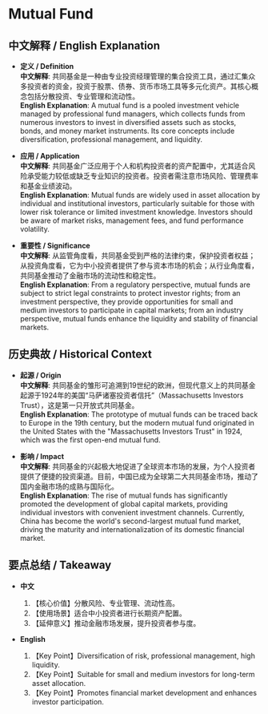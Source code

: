 # Mutual Fund

## 中文解释 / English Explanation

* **定义 / Definition**  
  **中文解释**: 共同基金是一种由专业投资经理管理的集合投资工具，通过汇集众多投资者的资金，投资于股票、债券、货币市场工具等多元化资产。其核心概念包括分散投资、专业管理和流动性。  
  **English Explanation**: A mutual fund is a pooled investment vehicle managed by professional fund managers, which collects funds from numerous investors to invest in diversified assets such as stocks, bonds, and money market instruments. Its core concepts include diversification, professional management, and liquidity.

* **应用 / Application**  
  **中文解释**: 共同基金广泛应用于个人和机构投资者的资产配置中，尤其适合风险承受能力较低或缺乏专业知识的投资者。投资者需注意市场风险、管理费率和基金业绩波动。  
  **English Explanation**: Mutual funds are widely used in asset allocation by individual and institutional investors, particularly suitable for those with lower risk tolerance or limited investment knowledge. Investors should be aware of market risks, management fees, and fund performance volatility.

* **重要性 / Significance**  
  **中文解释**: 从监管角度看，共同基金受到严格的法律约束，保护投资者权益；从投资角度看，它为中小投资者提供了参与资本市场的机会；从行业角度看，共同基金推动了金融市场的流动性和稳定性。  
  **English Explanation**: From a regulatory perspective, mutual funds are subject to strict legal constraints to protect investor rights; from an investment perspective, they provide opportunities for small and medium investors to participate in capital markets; from an industry perspective, mutual funds enhance the liquidity and stability of financial markets.

## 历史典故 / Historical Context

* **起源 / Origin**  
  **中文解释**: 共同基金的雏形可追溯到19世纪的欧洲，但现代意义上的共同基金起源于1924年的美国“马萨诸塞投资者信托”（Massachusetts Investors Trust），这是第一只开放式共同基金。  
  **English Explanation**: The prototype of mutual funds can be traced back to Europe in the 19th century, but the modern mutual fund originated in the United States with the "Massachusetts Investors Trust" in 1924, which was the first open-end mutual fund.

* **影响 / Impact**  
  **中文解释**: 共同基金的兴起极大地促进了全球资本市场的发展，为个人投资者提供了便捷的投资渠道。目前，中国已成为全球第二大共同基金市场，推动了国内金融市场的成熟与国际化。  
  **English Explanation**: The rise of mutual funds has significantly promoted the development of global capital markets, providing individual investors with convenient investment channels. Currently, China has become the world's second-largest mutual fund market, driving the maturity and internationalization of its domestic financial market.

## 要点总结 / Takeaway

* **中文**  
  1. 【核心价值】分散风险、专业管理、流动性高。
  2. 【使用场景】适合中小投资者进行长期资产配置。
  3. 【延伸意义】推动金融市场发展，提升投资者参与度。

* **English**  
  1. 【Key Point】Diversification of risk, professional management, high liquidity.
  2. 【Key Point】Suitable for small and medium investors for long-term asset allocation.
  3. 【Key Point】Promotes financial market development and enhances investor participation.